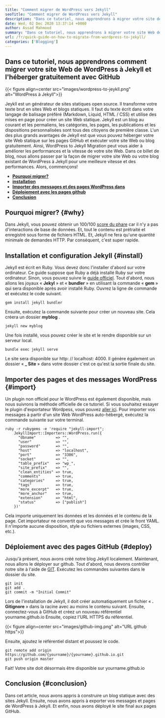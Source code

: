 ```yaml
---
title: "Comment migrer de WordPress vers Jekyll" 
seoTitle: "Comment migrer de WordPress vers Jekyll" 
description: "Dans ce tutoriel, nous apprendrons à migrer votre site de WordPress vers Jekyll en étapes rapides et faciles. Commençons!" 
date: Wed, 02 Dec 2020 13:37:14 +0000
author: Assad Mahmood
summary: "Dans ce tutoriel, nous apprendrons à migrer votre site Web de WordPress vers Jekyll et à l'héberger avec GitHub gratuitement" 
url: /fr/quick-guide-on-how-to-migrate-from-wordpress-to-jekyll/
categories: ['Blogging']
---
```


## Dans ce tutoriel, nous apprendrons comment migrer votre site Web de WordPress à Jekyll et l'héberger gratuitement avec GitHub

{{< figure align=center src="images/wordpress-to-jeykll.png" alt="WordPress à Jekyll">}}

Jeykll est un générateur de sites statiques open source. Il transforme votre texte brut en sites Web et blogs statiques. Il faut du texte écrit dans votre langage de balisage préféré (Markdown, Liquid, HTML / CSS) et utilise des mises en page pour créer un site Web statique. Jekyll est un blog au courant et les permaliens, les catégories, les pages, les publications et les dispositions personnalisées sont tous des citoyens de première classe. L'un des plus grands avantages de Jekyll est que vous pouvez héberger votre site Web statique sur les pages GitHub et exécuter votre site Web ou blog gratuitement. Ainsi, WordPress to Jekyll Migration peut vous aider à améliorer les performances et la vitesse de votre site Web.
Dans ce billet de blog, nous allons passer par la façon de migrer votre site Web ou votre blog existant de WordPress à Jekyll pour une meilleure vitesse et des performances. Alors, commençons!
  *  **[Pourquoi migrer?][1]**  
  *  **[installation][2]**  
  *  **[Importer des messages et des pages WordPress dans][3]**  
  *  **[Déploiement avec les pages github][4]**  
  *  **[Conclusion][5]**  

## Pourquoi migrer? {#why}

Dans Jekyll, vous pouvez obtenir un 100/100 [score du phare][6] car il n'y a pas d'interactions de base de données. Et, tout le contenu est prétraité et enregistré sous forme de fichiers HTML. Et, Jekyll ne fera qu'une quantité minimale de demandes HTTP. Par conséquent, c'est super rapide.

## Installation et configuration Jekyll {#install}

Jekyll est écrit en Ruby. Vous devez donc l'installer d'abord sur votre ordinateur. Ce guide suppose que Ruby a déjà installé Ruby sur votre ordinateur. Sinon, vous pouvez suivre le [guide officiel][7].
Tout d'abord, nous allons les joyaux «  **Jekyl** » et «  **bundler**  » en utilisant la commande « **gem**  » qui sera disponible après avoir installé Ruby. Ouvrez la ligne de commande et exécutez le code suivant.
```
gem install jekyll bundler
```
Ensuite, exécutez la commande suivante pour créer un nouveau site. Cela créera un dossier  **myblog**  .
```
jekyll new myblog
```
Une fois installé, vous pouvez créer le site et le rendre disponible sur un serveur local.
```
bundle exec jekyll serve
```
Le site sera disponible sur http: // localhost: 4000. Il génère également un dossier «  **_ Site**  » dans votre dossier c'est ce qu'est la sortie finale du site.

## Importer des pages et des messages WordPress {#import}

Un plugin non officiel pour le WordPress est également disponible, mais nous suivrons la méthode officielle de ce tutoriel. Si vous souhaitez essayer le plugin d'exportateur Wordpess, vous pouvez [aller ici][8].
Pour importer vos messages à partir d'un site Web WordPress auto-hébergé, exécutez la commande suivante sur votre terminal.
```
ruby -r rubygems -e 'require "jekyll-import";
    JekyllImport::Importers::WordPress.run({
      "dbname"         => "",
      "user"           => "",
      "password"       => "",
      "host"           => "localhost",
      "port"           => "3306",
      "socket"         => "",
      "table_prefix"   => "wp_",
      "site_prefix"    => "",
      "clean_entities" => true,
      "comments"       => true,
      "categories"     => true,
      "tags"           => true,
      "more_excerpt"   => true,
      "more_anchor"    => true,
      "extension"      => "html",
      "status"         => ["publish"]
    })'
```
Cela importe uniquement les données et les données et le contenu de la page. Cet importateur ne convertit que vos messages et crée le front YAML. Il n'importe aucune disposition, style ou fichiers externes (images, CSS, etc.).

##  **Déploiement avec des pages GitHub**  {#deploy}

Jusqu'à présent, nous avons créé notre blog Jekyll localement. Maintenant, nous allons le déployer sur github. Tout d'abord, nous devons contrôler notre site à l'aide de [GIT][9]. Exécutez les commandes suivantes dans le dossier du site.
```
git init
git add .
git commit -m "Initial Commit"
```
Lors de l'installation de Jekyll, il doit créer automatiquement un fichier «  **. Gitignore**  » dans la racine avec au moins le contenu suivant.
Ensuite, connectez-vous à GitHub et créez un nouveau référentiel yourname.github.io
Ensuite, copiez l'URL HTTPS du référentiel.

{{< figure align=center src="images/github-img.png" alt="URL github https">}}

Ensuite, ajoutez le référentiel distant et poussez le code.
```
git remote add origin https://github.com/{yourname}/{yourname}.github.io.git
git push origin master
```
Fait! Votre site doit désormais être disponible sur yourname.github.io

## Conclusion {#conclusion}

Dans cet article, nous avons appris à construire un blog statique avec des sites Jekyll. Ensuite, nous avons appris à exporter vos messages et pages de WordPress à Jekyll. Et enfin, nous avons déployé le site final aux pages GitHub.



 [1]: #why
 [2]: #install
 [3]: #import
 [4]: #deploy
 [5]: #conclusion
 [6]: https://web.dev/performance-scoring/
 [7]: https://www.ruby-lang.org/en/documentation/installation/
 [8]: https://wordpress.org/plugins/jekyll-exporter/
 [9]: https://git-scm.com/

